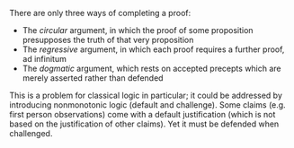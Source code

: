 
There are only three ways of completing a proof:

- The *circular* argument, in which the proof of some proposition presupposes 
  the truth of that very proposition
- The *regressive* argument, in which each proof requires a further proof, ad 
  infinitum
- The *dogmatic* argument, which rests on accepted precepts which are merely 
  asserted rather than defended

This is a problem for classical logic in particular; it could be addressed by 
introducing nonmonotonic logic (default and challenge). Some claims (e.g. 
first person observations) come with a default justification (which is not 
based on the justification of other claims). Yet it must be defended when 
challenged.
